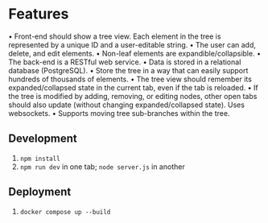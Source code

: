 # Features

• Front-end should show a tree view. Each element in the tree is represented by a unique ID and a user-editable string.
• The user can add, delete, and edit elements.
• Non-leaf elements are expandible/collapsible.
• The back-end is a RESTful web service.
• Data is stored in a relational database (PostgreSQL).
• Store the tree in a way that can easily support hundreds of thousands of elements.
• The tree view should remember its expanded/collapsed state in the current tab, even if the tab is reloaded.
• If the tree is modified by adding, removing, or editing nodes, other open tabs should also update (without changing expanded/collapsed state). Uses websockets.
• Supports moving tree sub-branches within the tree.

## Development

1. `npm install`
2. `npm run dev` in one tab; `node server.js` in another

## Deployment

1. `docker compose up --build`
